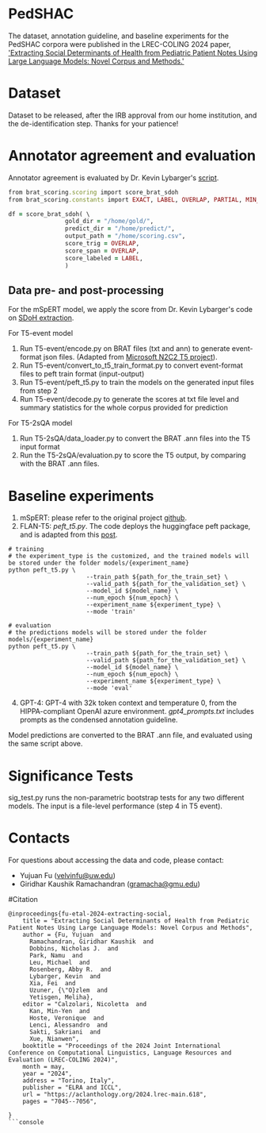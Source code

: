 # PedSHAC
The dataset, annotation guideline, and baseline experiments for the PedSHAC corpora were published in the LREC-COLING 2024 paper, ['Extracting Social Determinants of Health from Pediatric Patient Notes Using Large Language Models: Novel Corpus and Methods.'](https://arxiv.org/abs/2404.00826)


# Dataset
Dataset to be released, after the IRB approval from our home institution, and the de-identification step. Thanks for your patience!

# Annotator agreement and evaluation
Annotator agreement is evaluated by Dr. Kevin Lybarger's [script](https://github.com/Lybarger/brat_scoring).
```ruby
from brat_scoring.scoring import score_brat_sdoh
from brat_scoring.constants import EXACT, LABEL, OVERLAP, PARTIAL, MIN_DIST

df = score_brat_sdoh( \
                gold_dir = "/home/gold/",
                predict_dir = "/home/predict/",
                output_path = "/home/scoring.csv",
                score_trig = OVERLAP,
                score_span = OVERLAP, 
                score_labeled = LABEL,
                )
```
## Data pre- and post-processing

For the mSpERT model, we apply the score from Dr. Kevin Lybarger's code on [SDoH extraction](https://github.com/Lybarger/sdoh_extraction).

For T5-event model
1. Run T5-event/encode.py on BRAT files (txt and ann) to generate event-format json files. (Adapted from [Microsoft N2C2 T5 project](https://github.com/romanows/SDOH-n2c2/blob/main/scripts/extract-examples.py)).
2. Run T5-event/convert_to_t5_train_format.py to convert event-format files to peft train format (input-output)
3. Run T5-event/peft_t5.py to train the models on the generated input files from step 2
4. Run T5-event/decode.py to generate the scores at txt file level and summary statistics for the whole corpus provided for prediction

For T5-2sQA model
1. Run T5-2sQA/data_loader.py to convert the BRAT .ann files into the T5 input format
2. Run the T5-2sQA/evaluation.py to score the T5 output, by comparing with the BRAT .ann files.
# Baseline experiments
1. mSpERT: please refer to the original project [github](https://github.com/uw-bionlp/mspert).
2. FLAN-T5: _peft_t5.py_. The code deploys the huggingface peft package, and is adapted from this [post](https://www.philschmid.de/fine-tune-flan-t5-peft). 
```console
# training
# the experiment_type is the customized, and the trained models will  be stored under the folder models/{experiment_name}
python peft_t5.py \
                      --train_path ${path_for_the_train_set} \
                      --valid_path ${path_for_the_validation_set} \
                      --model_id ${model_name} \
                      --num_epoch ${num_epoch} \
                      --experiment_name ${experiment_type} \
                      --mode 'train'

# evaluation
# the predictions models will be stored under the folder models/{experiment_name}
python peft_t5.py \
                      --train_path ${path_for_the_train_set} \
                      --valid_path ${path_for_the_validation_set} \
                      --model_id ${model_name} \
                      --num_epoch ${num_epoch} \
                      --experiment_name ${experiment_type} \
                      --mode 'eval' 
```
4. GPT-4: GPT-4 with 32k token context and temperature 0, from the HIPPA-compliant OpenAI azure environment. _gpt4_prompts.txt_ includes prompts as the condensed annotation guideline.



Model predictions are converted to the BRAT .ann file, and evaluated using the same script above.

# Significance Tests
sig_test.py runs the non-parametric bootstrap tests for any two different models. The input is a file-level performance (step 4 in T5 event). 

# Contacts
For questions about accessing the data and code, please contact:
- Yujuan Fu (velvinfu@uw.edu)
- Giridhar Kaushik Ramachandran (gramacha@gmu.edu)

#Citation
```console
@inproceedings{fu-etal-2024-extracting-social,
    title = "Extracting Social Determinants of Health from Pediatric Patient Notes Using Large Language Models: Novel Corpus and Methods",
    author = {Fu, Yujuan  and
      Ramachandran, Giridhar Kaushik  and
      Dobbins, Nicholas J.  and
      Park, Namu  and
      Leu, Michael  and
      Rosenberg, Abby R.  and
      Lybarger, Kevin  and
      Xia, Fei  and
      Uzuner, {\"O}zlem  and
      Yetisgen, Meliha},
    editor = "Calzolari, Nicoletta  and
      Kan, Min-Yen  and
      Hoste, Veronique  and
      Lenci, Alessandro  and
      Sakti, Sakriani  and
      Xue, Nianwen",
    booktitle = "Proceedings of the 2024 Joint International Conference on Computational Linguistics, Language Resources and Evaluation (LREC-COLING 2024)",
    month = may,
    year = "2024",
    address = "Torino, Italy",
    publisher = "ELRA and ICCL",
    url = "https://aclanthology.org/2024.lrec-main.618",
    pages = "7045--7056",
    
}
```console
